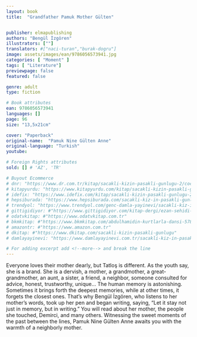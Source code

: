 ```yaml
---
layout: book
title:  "Grandfather Pamuk Mother Gülten"


publisher: elmapublishing
authors: "Bengül İzgören"
illustrators: [""]
translators: #["naci-turan","burak-dogru"]
image: assets/images/ean/9786056573941.jpg
categories: [ "Moment" ]
tags: [ "Literature"]
previewpage: false
featured: false

genre: adult
type: fiction

# Book attributes
ean: 9786056573941
languages: []
page: 96
size: "13,5x21cm"

cover: "Paperback"
original-name:  "Pamuk Nine Gülten Anne"
original-language: "Turkish"
youtube:

# Foreign Rights attributes
sold: [] # 'AZ', 'TR'

# Buyout Ecommerce
# dnr: "https://www.dr.com.tr/kitap/sacakli-kizin-pasakli-gunlugu-2/cocuk-ve-genclik/genclik-10-yas/roman-oyku/urunno=0001893059001"
# kitapyurdu: "https://www.kitapyurdu.com/kitap/sacakli-kizin-pasakli-gunlugu-2-/560122.html&filter_name=Sa%C3%A7akl%C4%B1+K%C4%B1z%27%C4%B1n+Pasakl%C4%B1+G%C3%BCnl%C3%BC%C4%9F%C3%BC+2"
# idefix: "https://www.idefix.com/kitap/sacakli-kizin-pasakli-gunlugu-2/cocuk-ve-genclik/genclik-10-yas/roman-oyku/urunno=0001893059001"
# hepsiburada: "https://www.hepsiburada.com/sacakli-kiz-in-pasakli-gunlugu-2-damla-yayinevi-p-HBV000012ER86"
# trendyol: "https://www.trendyol.com/genc-damla-yayinevi/sacakli-kiz-in-pasakli-gunlugu-2-p-54825777"
# gittigidiyor: #"https://www.gittigidiyor.com/kitap-dergi/ezan-sehidi-adnan-menderes_pdp_732728793"
# odatvkitap: #"https://www.odatvkitap.com.tr"
# bkmkitap: #"https://www.bkmkitap.com/abdulhamidin-kurtlarla-dansi-578226"
# amazontr: #"https://www.amazon.com.tr"
# dkitap: #"https://www.dkitap.com/sacakli-kizin-pasakli-gunlugu"
# damlayayinevi: "https://www.damlayayinevi.com.tr/sacakli-kiz-in-pasakli-gunlugu-2-bu-iste-bi-terslik-var"

# For adding excerpt add <!--more--> and break the line
---
```

Everyone loves their mother dearly, but Tatloş is
different. As the youth say, she is a brand. She is
a dervish, a mother, a grandmother, a great-grandmother, an aunt, a sister, a friend, a neighbor,
someone consulted for advice, honest, trustworthy,
unique...
The human memory is astonishing. Sometimes it
brings forth the deepest memories, while at other times, it forgets the closest ones. That’s why
Bengül İzgören, who listens to her mother’s words,
took up her pen and began writing, saying, “Let
it stay not just in memory, but in writing.” You will
read about her mother, the people she touched,
Demirci, and many others. Witnessing the sweet
moments of the past between the lines, Pamuk
Nine Gülten Anne awaits you with the warmth of a
neighborly mother.
<!--more--> 

